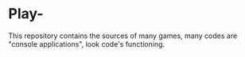 # Play-
This repository contains the sources of many games, many codes are "console applications", look code's functioning.
